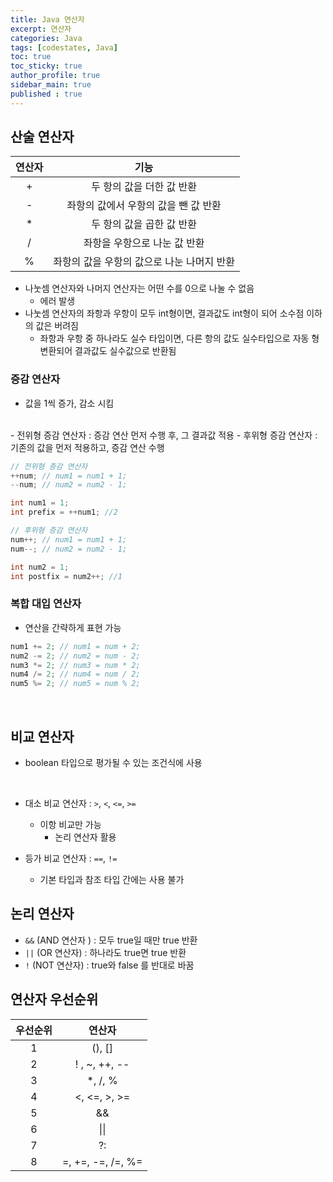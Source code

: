 ```yaml
---
title: Java 연산자
excerpt: 연산자
categories: Java
tags: [codestates, Java]
toc: true
toc_sticky: true
author_profile: true
sidebar_main: true
published : true
---
```

## 산술 연산자

|연산자|기능|
|:-:|:-:|
|+|두 항의 값을 더한 값 반환|
|-|좌항의 값에서 우항의 값을 뺀 값 반환|
|*|두 항의 값을 곱한 값 반환|
|/|좌항을 우항으로 나눈 값 반환|
|%|좌항의 값을 우항의 값으로 나눈 나머지 반환|

- 나눗셈 연산자와 나머지 연산자는 어떤 수를 0으로 나눌 수 없음
  - 에러 발생
- 나눗셈 연산자의 좌항과 우항이 모두 int형이면, 결과값도 int형이 되어 소수점 이하의 값은 버려짐
  - 좌항과 우항 중 하나라도 실수 타입이면, 다른 항의 값도 실수타입으로 자동 형변환되어 결과값도 실수값으로 반환됨

### 증감 연산자
- 값을 1씩 증가, 감소 시킴
<br>
- 전위형 증감 연산자 : 증감 연산 먼저 수행 후, 그 결과값 적용
- 후위형 증감 연산자 : 기존의 값을 먼저 적용하고, 증감 연산 수행

```java
// 전위형 증감 연산자
++num; // num1 = num1 + 1;
--num; // num2 = num2 - 1;

int num1 = 1;
int prefix = ++num1; //2

// 후위형 증감 연산자
num++; // num1 = num1 + 1; 
num--; // num2 = num2 - 1;

int num2 = 1;
int postfix = num2++; //1
```

### 복합 대입 연산자
- 연산을 간략하게 표현 가능

```java
num1 += 2; // num1 = num + 2;
num2 -= 2; // num2 = num - 2;
num3 *= 2; // num3 = num * 2;
num4 /= 2; // num4 = num / 2;
num5 %= 2; // num5 = num % 2;
```

<br>

## 비교 연산자
- boolean 타입으로 평가될 수 있는 조건식에 사용
<br>

- 대소 비교 연산자 : ```>```, ```<```, ```<=```, ```>=```
    - 이항 비교만 가능 
      - 논리 연산자 활용 

- 등가 비교 연산자 : ```==```, ```!=```
  - 기본 타입과 참조 타입 간에는 사용 불가

## 논리 연산자
- ```&&``` (AND 연산자 ) : 모두 true일 때만 true 반환
- ```||``` (OR 연산자) : 하나라도 true면 true 반환
- ```!``` (NOT 연산자) : true와 false 를 반대로 바꿈

## 연산자 우선순위

|우선순위|연산자|
|:-:|:-:|
|1|(), []|
|2|! , ~, ++, --|	
|3|*, /, %|	
|4|<, <=, >, >=|	
|5|&&|	
|6|\|\||	
|7|?:|	
|8|=, +=, -=, /=, %=|	
